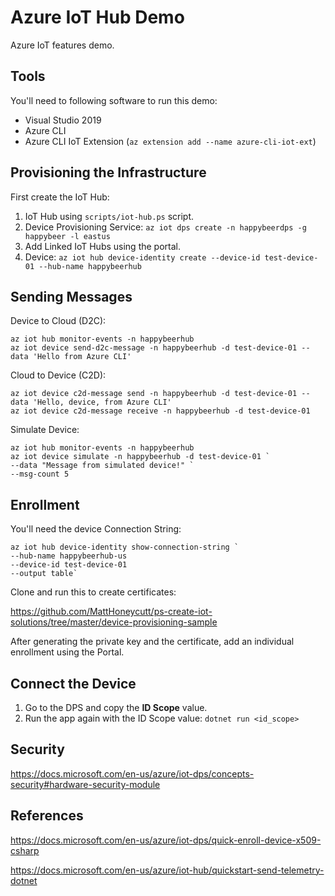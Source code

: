 # Azure IoT Hub Demo

Azure IoT features demo.

## Tools

You'll need to following software to run this demo:

* Visual Studio 2019
* Azure CLI
* Azure CLI IoT Extension (`az extension add --name azure-cli-iot-ext`)

## Provisioning the Infrastructure

First create the IoT Hub:



1. IoT Hub using `scripts/iot-hub.ps` script.
2. Device Provisioning Service: `az iot dps create -n happybeerdps -g happybeer -l eastus`
2. Add Linked IoT Hubs using the portal.
3. Device: `az iot hub device-identity create --device-id test-device-01 --hub-name happybeerhub`

## Sending Messages

Device to Cloud (D2C):

```
az iot hub monitor-events -n happybeerhub
az iot device send-d2c-message -n happybeerhub -d test-device-01 --data 'Hello from Azure CLI'
```

Cloud to Device (C2D):

```
az iot device c2d-message send -n happybeerhub -d test-device-01 --data 'Hello, device, from Azure CLI'
az iot device c2d-message receive -n happybeerhub -d test-device-01
```

Simulate Device:

```
az iot hub monitor-events -n happybeerhub
az iot device simulate -n happybeerhub -d test-device-01 `
--data "Message from simulated device!" `
--msg-count 5
```

## Enrollment

You'll need the device Connection String:

```
az iot hub device-identity show-connection-string `
--hub-name happybeerhub-us
--device-id test-device-01
--output table`
```

Clone and run this to create certificates:

https://github.com/MattHoneycutt/ps-create-iot-solutions/tree/master/device-provisioning-sample

After generating the private key and the certificate, add an individual enrollment using the Portal.

## Connect the Device

1. Go to the DPS and copy the **ID Scope** value.
2. Run the app again with the ID Scope value: `dotnet run <id_scope>`

## Security

https://docs.microsoft.com/en-us/azure/iot-dps/concepts-security#hardware-security-module

## References

https://docs.microsoft.com/en-us/azure/iot-dps/quick-enroll-device-x509-csharp

https://docs.microsoft.com/en-us/azure/iot-hub/quickstart-send-telemetry-dotnet
